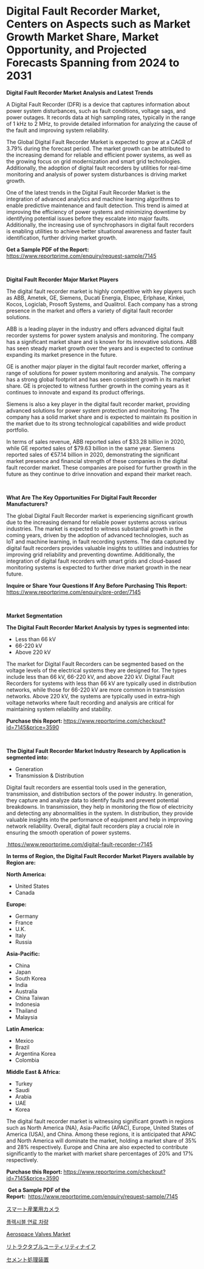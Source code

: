 <p><h1>Digital Fault Recorder Market, Centers on Aspects such as Market Growth Market Share, Market Opportunity, and Projected Forecasts Spanning from 2024 to 2031</h1></p><p><strong>Digital Fault Recorder Market Analysis and Latest Trends</strong></p>
<p><p>A Digital Fault Recorder (DFR) is a device that captures information about power system disturbances, such as fault conditions, voltage sags, and power outages. It records data at high sampling rates, typically in the range of 1 kHz to 2 MHz, to provide detailed information for analyzing the cause of the fault and improving system reliability.</p><p>The Global Digital Fault Recorder Market is expected to grow at a CAGR of 3.79% during the forecast period. The market growth can be attributed to the increasing demand for reliable and efficient power systems, as well as the growing focus on grid modernization and smart grid technologies. Additionally, the adoption of digital fault recorders by utilities for real-time monitoring and analysis of power system disturbances is driving market growth.</p><p>One of the latest trends in the Digital Fault Recorder Market is the integration of advanced analytics and machine learning algorithms to enable predictive maintenance and fault detection. This trend is aimed at improving the efficiency of power systems and minimizing downtime by identifying potential issues before they escalate into major faults. Additionally, the increasing use of synchrophasors in digital fault recorders is enabling utilities to achieve better situational awareness and faster fault identification, further driving market growth.</p></p>
<p><strong>Get a Sample PDF of the Report:&nbsp;</strong> <a href="https://www.reportprime.com/enquiry/request-sample/7145">https://www.reportprime.com/enquiry/request-sample/7145</a></p>
<p>&nbsp;</p>
<p><strong>Digital Fault Recorder Major Market Players</strong></p>
<p><p>The digital fault recorder market is highly competitive with key players such as ABB, Ametek, GE, Siemens, Ducati Energia, Elspec, Erlphase, Kinkei, Kocos, Logiclab, Prosoft Systems, and Qualitrol. Each company has a strong presence in the market and offers a variety of digital fault recorder solutions.</p><p>ABB is a leading player in the industry and offers advanced digital fault recorder systems for power system analysis and monitoring. The company has a significant market share and is known for its innovative solutions. ABB has seen steady market growth over the years and is expected to continue expanding its market presence in the future.</p><p>GE is another major player in the digital fault recorder market, offering a range of solutions for power system monitoring and analysis. The company has a strong global footprint and has seen consistent growth in its market share. GE is projected to witness further growth in the coming years as it continues to innovate and expand its product offerings.</p><p>Siemens is also a key player in the digital fault recorder market, providing advanced solutions for power system protection and monitoring. The company has a solid market share and is expected to maintain its position in the market due to its strong technological capabilities and wide product portfolio.</p><p>In terms of sales revenue, ABB reported sales of $33.28 billion in 2020, while GE reported sales of $79.63 billion in the same year. Siemens reported sales of €57.14 billion in 2020, demonstrating the significant market presence and financial strength of these companies in the digital fault recorder market. These companies are poised for further growth in the future as they continue to drive innovation and expand their market reach.</p></p>
<p>&nbsp;</p>
<p><strong>What Are The Key Opportunities For Digital Fault Recorder Manufacturers?</strong></p>
<p><p>The global Digital Fault Recorder market is experiencing significant growth due to the increasing demand for reliable power systems across various industries. The market is expected to witness substantial growth in the coming years, driven by the adoption of advanced technologies, such as IoT and machine learning, in fault recording systems. The data captured by digital fault recorders provides valuable insights to utilities and industries for improving grid reliability and preventing downtime. Additionally, the integration of digital fault recorders with smart grids and cloud-based monitoring systems is expected to further drive market growth in the near future.</p></p>
<p><strong>Inquire or Share Your Questions If Any Before Purchasing This Report:</strong> <a href="https://www.reportprime.com/enquiry/pre-order/7145">https://www.reportprime.com/enquiry/pre-order/7145</a></p>
<p>&nbsp;</p>
<p><strong>Market Segmentation</strong></p>
<p><strong>The Digital Fault Recorder Market Analysis by types is segmented into:</strong></p>
<p><ul><li>Less than 66 kV</li><li>66-220 kV</li><li>Above 220 kV</li></ul></p>
<p><p>The market for Digital Fault Recorders can be segmented based on the voltage levels of the electrical systems they are designed for. The types include less than 66 kV, 66-220 kV, and above 220 kV. Digital Fault Recorders for systems with less than 66 kV are typically used in distribution networks, while those for 66-220 kV are more common in transmission networks. Above 220 kV, the systems are typically used in extra-high voltage networks where fault recording and analysis are critical for maintaining system reliability and stability.</p></p>
<p><strong>Purchase this Report:&nbsp;</strong><a href="https://www.reportprime.com/checkout?id=7145&price=3590">https://www.reportprime.com/checkout?id=7145&price=3590</a></p>
<p>&nbsp;</p>
<p><strong>The Digital Fault Recorder Market Industry Research by Application is segmented into:</strong></p>
<p><ul><li>Generation</li><li>Transmission & Distribution</li></ul></p>
<p><p>Digital fault recorders are essential tools used in the generation, transmission, and distribution sectors of the power industry. In generation, they capture and analyze data to identify faults and prevent potential breakdowns. In transmission, they help in monitoring the flow of electricity and detecting any abnormalities in the system. In distribution, they provide valuable insights into the performance of equipment and help in improving network reliability. Overall, digital fault recorders play a crucial role in ensuring the smooth operation of power systems.</p></p>
<p><a href="https://www.reportprime.com/digital-fault-recorder-r7145">&nbsp;https://www.reportprime.com/digital-fault-recorder-r7145</a></p>
<p><strong>In terms of Region, the Digital Fault Recorder Market Players available by Region are:</strong></p>
<p>
    <p> <strong> North America: </strong>
        <ul>
            <li>United States</li>
            <li>Canada</li>
        </ul>
        </p> 
    <p> <strong> Europe: </strong>
        <ul>
            <li>Germany</li>
            <li>France</li>
            <li>U.K.</li>
            <li>Italy</li>
            <li>Russia</li>
        </ul>
        </p> 
    <p> <strong> Asia-Pacific: </strong>
        <ul>
            <li>China</li>
            <li>Japan</li>
            <li>South Korea</li>
            <li>India</li>
            <li>Australia</li>
            <li>China Taiwan</li>
            <li>Indonesia</li>
            <li>Thailand</li>
            <li>Malaysia</li>
        </ul>
        </p> 
    <p> <strong> Latin America: </strong>
        <ul>
            <li>Mexico</li>
            <li>Brazil</li>
            <li>Argentina Korea</li>
            <li>Colombia</li>
        </ul>
        </p> 
    <p> <strong> Middle East & Africa: </strong>
        <ul>
            <li>Turkey</li>
            <li>Saudi</li>
            <li>Arabia</li>
            <li>UAE</li>
            <li>Korea</li>
        </ul>
    </p>
    </p>
<p><p>The digital fault recorder market is witnessing significant growth in regions such as North America (NA), Asia-Pacific (APAC), Europe, United States of America (USA), and China. Among these regions, it is anticipated that APAC and North America will dominate the market, holding a market share of 35% and 28% respectively. Europe and China are also expected to contribute significantly to the market with market share percentages of 20% and 17% respectively.</p></p>
<p><strong>Purchase this Report: </strong><a href="https://www.reportprime.com/checkout?id=7145&price=3590">https://www.reportprime.com/checkout?id=7145&price=3590</a></p>
<p>&nbsp;<strong>Get a Sample PDF of the Report:&nbsp;&nbsp;</strong><a href="https://www.reportprime.com/enquiry/request-sample/7145">https://www.reportprime.com/enquiry/request-sample/7145</a></p>
<p><strong></strong></p>
<p><p><a href="https://medium.com/@kingmsvie/%E3%82%B9%E3%83%9E%E3%83%BC%E3%83%88%E7%94%A3%E6%A5%AD%E7%94%A8%E3%82%AB%E3%83%A1%E3%83%A9%E5%B8%82%E5%A0%B4%E3%81%AE%E8%A6%8F%E6%A8%A1%E3%81%AF-%E3%82%B0%E3%83%AD%E3%83%BC%E3%83%90%E3%83%AB%E7%94%A3%E6%A5%AD%E3%81%AB%E3%81%8A%E3%81%91%E3%82%8B%E6%9C%80%E9%81%A9%E3%81%AA%E3%83%9E%E3%83%BC%E3%82%B1%E3%83%86%E3%82%A3%E3%83%B3%E3%82%B0%E3%83%81%E3%83%A3%E3%83%8D%E3%83%AB%E3%82%92%E7%A4%BA%E3%81%97%E3%81%BE%E3%81%99-e4e9264b6306">スマート産業用カメラ</a></p><p><a href="https://medium.com/@kennyaniel5/%EC%9C%A0%EC%97%B0%ED%98%95-%EC%97%B0%EB%A3%8C-%EC%B0%A8%EB%9F%89-%EC%8B%9C%EC%9E%A5-%EA%B2%BD%EC%9F%81-%EB%B6%84%EC%84%9D-%EC%8B%9C%EC%9E%A5-%EB%8F%99%ED%96%A5-%EB%B0%8F-2031%EB%85%84%EA%B9%8C%EC%A7%80%EC%9D%98-%EC%98%88%EC%B8%A1-2b47c8fc901a">플렉시블 연료 차량</a></p><p><a href="https://github.com/Airanohannonzb68e5pb53oc1/Market-Research-Report-List-2/blob/main/aerospace-valves-market.md">Aerospace Valves Market</a></p><p><a href="https://github.com/AriMuller2009/Market-Research-Report-List-1/blob/main/966900621037.md">リトラクタブルユーティリティナイフ</a></p><p><a href="https://medium.com/@nairn_boy/%E3%82%BB%E3%83%A1%E3%83%B3%E3%83%88%E5%87%A6%E7%90%86%E6%A9%9F%E5%99%A8%E5%B8%82%E5%A0%B4%E3%81%AE%E5%88%86%E6%9E%90%E3%81%A82024%E5%B9%B4%E3%81%8B%E3%82%892031%E5%B9%B4%E3%81%BE%E3%81%A7%E3%81%AE%E4%BA%88%E6%B8%AC%E3%82%B5%E3%82%A4%E3%82%BA-2cdaafa0bbb4">セメント処理装置</a></p></p>